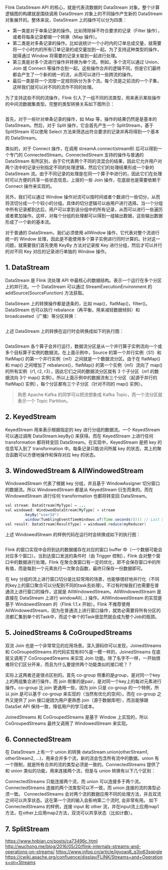 

Flink DataStream API 的核心，就是代表流数据的 DataStream 对象。整个计算逻辑图的构建就是围绕调用 DataStream 对象上的不同操作产生新的 DataStream 对象展开的。整体来说，DataStream 上的操作可以分为四类：
- 第一类是对于单条记录的操作。比如筛除掉不符合要求的记录（Filter 操作），或者将每条记录都做一个转换（Map 操作）。
- 第二类是对多条记录的操作。比如说统计一个小时内的订单总成交量，就需要将一个小时内的所有订单记录的成交量加到一起。为了支持这种类型的操作，就得通过 Window 将需要的记录关联到一起进行处理。
- 第三类是对多个流进行操作并转换为单个流。例如，多个流可以通过 Union、Join 或 Connect 等操作合到一起。这些操作合并的逻辑不同，但是它们最终都会产生了一个新的统一的流，从而可以进行一些跨流的操作。
- 最后一类是将一个流按一定规则拆分为多个流。每个流是之前流的一个子集，这样我们就可以对不同的流作不同的处理。

为了支持这些不同的流操作，Flink 引入了一组不同的流类型，用来表示某些操作的中间流数据集类型。完整的类型转换关系如下图所示：

![]()

首先，对于一些针对单条记录的操作，如 Map 等，操作的结果仍然是是基本的 DataStream。然后，对于 Split 操作，它会首先产生一个 SplitStream，基于 SplitStream 可以使用 Select 方法来筛选出符合要求的记录并再将得到一个基本的 DataStream。

类似的，对于 Connect 操作，在调用 streamA.connect(streamB) 后可以得到一个专门的 ConnectedStream。ConnectedStream 支持的操作与普通的 DataStream 有所区别，由于它代表两个不同的流混合的结果，因此它允许用户对两个流中的记录分别指定不同的处理逻辑，然后它们的处理结果形成一个新的 DataStream 流。由于不同记录的处理是在同一个算子中进行的，因此它们在处理时可以方便的共享一些状态信息。上层的一些 Join 操作，在底层也是需要依赖于 Connect 操作来实现的。

另外，我们可以通过 Window 操作对流可以按时间或者个数进行一些切分，从而将流切分成一个个较小的分组。具体的切分逻辑可以由用户进行选择。当一个分组中所有记录都到达后，用户可以拿到该分组中的所有记录，从而可以进行一些遍历或者累加操作。这样，对每个分组的处理都可以得到一组输出数据，这些输出数据形成了一个新的基本流。

对于普通的 DataStream，我们必须使用 allWindow 操作，它代表对整个流进行统一的 Window 处理，因此是不能使用多个算子实例进行同时计算的。针对这一问题，就需要我们首先使用 KeyBy 方法对记录按 Key 进行分组，然后才可以并行的对不同 Key 对应的记录进行单独的 Window 操作。

## 1. DataStream

DataStream 是 Flink 流处理 API 中最核心的数据结构。表示一个运行在多个分区上的并行流。一个 DataStream 可以通过 StreamExecutionEnvironment 的 addSource(SourceFunction) 方法获取。

DataStream 上的转换操作都是逐条的，比如 map()，flatMap()，filter()。DataStream 也可以执行 rebalance（再平衡，用来减轻数据倾斜）和 broadcaseted（广播）等分区转换：
```java

```
上述 DataStream 上的转换在运行时会转换成如下的执行图：

![]()

DataStream 各个算子会并行运行，数据流分区是从一个并行算子实例流向一个或多个目标算子实例的数据流。在上面示例中，Source 的第一个并行实例（S1）和 flatMap() 的第一个并行实例（m1）之间就是一个数据流分区。由于在 flatMap() 和 map() 之间增加了 rebalance()，flatMap() 的第一个实例（m1）流向了 map() 的所有实例（r1, r2, r3），因此它们之间的数据流分区就有 3 个子分区（m1 的数据流向 3个 map() 实例）。所以上面示例中的数据流有三个分区（起源于并行的 flatMap() 实例），每个分区都有三个子分区（针对不同的 map() 实例）。

> 熟悉 Apache Kafka 的同学可以把流想象成 Kafka Topic，而一个流分区就表示一个 Topic Partition。

## 2. KeyedStream

KeyedStream 用来表示根据指定的 key 进行分组的数据流。一个 KeyedStream 可以通过调用 DataStream.keyBy() 来获得。而在 KeyedStream 上进行任何 transformation 都将转变回 DataStream。在实现中，KeyedStream 是把 key 的信息写入到了 transformation 中。每条记录只能访问所属 key 的状态，其上的聚合函数可以方便地操作和保存对应 key 的状态。

## 3. WindowedStream & AllWindowedStream

WindowedStream 代表了根据 key 分组，并且基于 WindowAssigner 切分窗口的数据流。所以 WindowedStream 都是从 KeyedStream 衍生而来的。而在 WindowedStream 进行任何 transformation 也都将转变回 DataStream。

```java
val stream: DataStream[MyType] = ...
val windowed: WindowedDataStream[MyType] = stream
        .keyBy("userId")
        .window(TumblingEventTimeWindows.of(Time.seconds(5))) // Last 5 seconds of data
val result: DataStream[ResultType] = windowed.reduce(myReducer)
```
上述 WindowedStream 的样例代码在运行时会转换成如下的执行图：

![]()

Flink 的窗口实现中会将到达的数据缓存在对应的窗口 buffer 中（一个数据可能会对应多个窗口）。当到达窗口发送的条件时（由 Trigger 控制），Flink 会对整个窗口中的数据进行处理。Flink 在聚合类窗口有一定的优化，即不会保存窗口中的所有值，而是每到一个元素执行一次聚合函数，最终只保存一份数据即可。

在 key 分组的流上进行窗口切分是比较常用的场景，也能够很好地并行化（不同的key上的窗口聚合可以分配到不同的task去处理）。不过有时候我们也需要在普通流上进行窗口的操作，这就是 AllWindowedStream。AllWindowedStream 是直接在 DataStream 上进行 windowAll(...) 操作。AllWindowedStream 的实现是基于 WindowedStream 的（Flink 1.1.x 开始）。Flink 不推荐使用 AllWindowedStream，因为在普通流上进行窗口操作，就势必需要将所有分区的流都汇集到单个的Task中，而这个单个的Task很显然就会成为整个Job的瓶颈。

## 5. JoinedStreams & CoGroupedStreams

双流 Join 也是一个非常常见的应用场景。深入源码你可以发现，JoinedStreams 和 CoGroupedStreams 的代码实现有80%是一模一样的，JoinedStreams 在底层又调用了 CoGroupedStreams 来实现 Join 功能。除了名字不一样，一开始很难将它们区分开来，而且为什么要提供两个功能类似的接口呢？？

实际上这两者还是很点区别的。首先 co-group 侧重的是group，是对同一个key上的两组集合进行操作，而 join 侧重的是pair，是对同一个key上的每对元素进行操作。co-group 比 join 更通用一些，因为 join 只是 co-group 的一个特例，所以 join 是可以基于 co-group 来实现的（当然有优化的空间）。而在 co-group 之外又提供了 join 接口是因为用户更熟悉 join（源于数据库吧），而且能够跟 DataSet API 保持一致，降低用户的学习成本。

JoinedStreams 和 CoGroupedStreams 是基于 Window 上实现的，所以 CoGroupedStreams 最终又调用了 WindowedStream 来实现。

## 6. ConnectedStream

在 DataStream 上有一个 union 的转换 dataStream.union(otherStream1, otherStream2, ...)，用来合并多个流，新的流会包含所有流中的数据。union 有一个限制，就是所有合并的流的类型必须是一致的。ConnectedStreams 提供了和 union 类似的功能，用来连接两个流，但是与 union 转换有以下几个区别：

ConnectedStreams 只能连接两个流，而 union 可以连接多于两个流。
ConnectedStreams 连接的两个流类型可以不一致，而 union 连接的流的类型必须一致。
ConnectedStreams 会对两个流的数据应用不同的处理方法，并且双流之间可以共享状态。这在第一个流的输入会影响第二个流时, 会非常有用。
如下 ConnectedStreams 的样例，连接 input 和 other 流，并在input流上应用map1方法，在other上应用map2方法，双流可以共享状态（比如计数）。

## 7. SplitStream

https://www.hnbian.cn/posts/ca73496c.html
http://wuchong.me/blog/2016/05/20/flink-internals-streams-and-operations-on-streams/
https://www.infoq.cn/article/igyoaq8_g3io63sqpgle
https://cwiki.apache.org/confluence/display/FLINK/Streams+and+Operations+on+Streams
